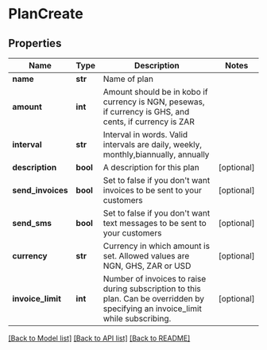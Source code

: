 # PlanCreate


## Properties
Name | Type | Description | Notes
------------ | ------------- | ------------- | -------------
**name** | **str** | Name of plan | 
**amount** | **int** | Amount should be in kobo if currency is NGN, pesewas, if currency is GHS, and cents, if currency is ZAR | 
**interval** | **str** | Interval in words. Valid intervals are daily, weekly, monthly,biannually, annually | 
**description** | **bool** | A description for this plan | [optional] 
**send_invoices** | **bool** | Set to false if you don&#39;t want invoices to be sent to your customers | [optional] 
**send_sms** | **bool** | Set to false if you don&#39;t want text messages to be sent to your customers | [optional] 
**currency** | **str** | Currency in which amount is set. Allowed values are NGN, GHS, ZAR or USD | [optional] 
**invoice_limit** | **int** | Number of invoices to raise during subscription to this plan.  Can be overridden by specifying an invoice_limit while subscribing. | [optional] 

[[Back to Model list]](../README.md#documentation-for-models) [[Back to API list]](../README.md#documentation-for-api-endpoints) [[Back to README]](../README.md)


